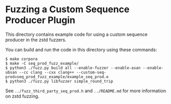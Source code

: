 # Fuzzing a Custom Sequence Producer Plugin

This directory contains example code for using a custom sequence producer in the
zstd fuzzers.

You can build and run the code in this directory using these commands:

```
$ make corpora
$ make -C seq_prod_fuzz_example/
$ python3 ./fuzz.py build all --enable-fuzzer --enable-asan --enable-ubsan --cc clang --cxx clang++ --custom-seq-prod=seq_prod_fuzz_example/example_seq_prod.o
$ python3 ./fuzz.py libfuzzer simple_round_trip
```

See `../fuzz_third_party_seq_prod.h` and `../README.md` for more information on
zstd fuzzing.
